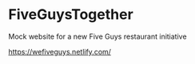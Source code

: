 # FiveGuysTogether
Mock website for a new Five Guys restaurant initiative

https://wefiveguys.netlify.com/
